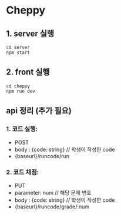 # Cheppy

## 1. server 실행
    cd server  
    npm start

## 2. front 실행

    cd cheppy  
    npm run dev

## api 정리 (추가 필요)

### 1. 코드 실행: 
  - POST 
  - body : {code: string} // 학생이 작성한 code 
  - {baseurl}/runcode/run
  

### 2. 코드 채점: 
  - PUT 
  - parameter: num // 해당 문제 번호
  - body : {code: string} // 학생이 작성한 code
  - {baseurl}/runcode/grade/:num

